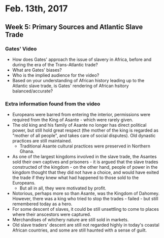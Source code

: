Feb. 13th, 2017
===============

Week 5: Primary Sources and Atlantic Slave Trade
------------------------------------------------

### Gates' Video

- How does Gates' approach the issue of slavery in Africa, before and during the era of the Trans-Atlantic trade?
- What are Gates' biases?
- Who is the implied audience for the video?
- Based on your understanding of African history leading up to the Atlantic slave trade, is Gates' rendering of African hsitory balanced/accurate?

### Extra information found from the video

- Europeans were barred from entering the interior, permissions were required from the King of Asante - which were rarely given.
- The old king and his family of Asante no longer has direct political power, but still hold great respect (the mother of the king is regarded as "mother of all people", and takes care of social disputes). Old dynastic practices are still maintained.
  - Traditional Asante cultural practices were preserved in Northern Ghana.
- As one of the largest kingdoms involved in the slave trade, the Asantes sold their own captives and prisoners - it is argued that the slave trades constructed of the kingdom - on the other hand, people of power in the kingdom thought that they did not have a choice, and would have exited the trade if they knew what had happened to those sold to the Europeans.
  - But all in all, they were motivated by profit.
- Notorious, perhaps more so than Asante, was the Kingdom of Dahomey. However, there was a king who tried to stop the trades - failed - but still remembered today as a hero.
- For some descent of slaves, it could be still unsettling to come to places where their anscestors were captured.
- Merchandises of witchery nature are still sold in markets.
- Old slave traders' descent are still not regarded highly in today's coastal African countries, and some are still haunted with a sense of guilt.
